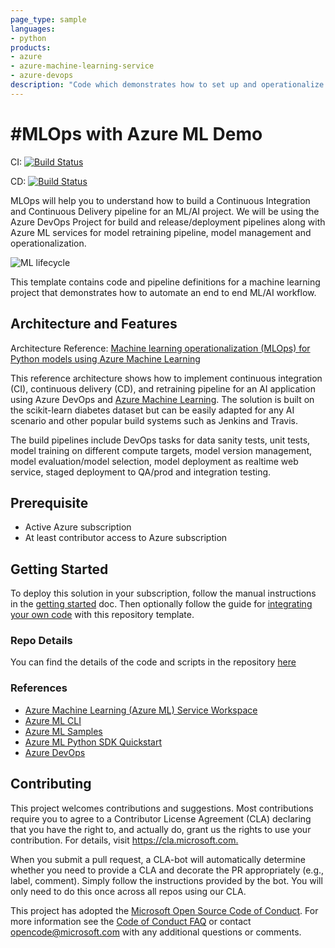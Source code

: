 ```yaml
---
page_type: sample
languages:
- python
products:
- azure
- azure-machine-learning-service
- azure-devops
description: "Code which demonstrates how to set up and operationalize an MLOps flow leveraging Azure Machine Learning and Azure DevOps."
---
```


# #MLOps with Azure ML Demo

CI: [![Build Status](https://aidemos.visualstudio.com/MLOps/_apis/build/status/Model-Train-Register-CI?branchName=master)](https://aidemos.visualstudio.com/MLOps/_build/latest?definitionId=160&branchName=master)

CD: [![Build Status](https://aidemos.visualstudio.com/MLOps/_apis/build/status/microsoft.MLOpsPython-CD?branchName=master)](https://aidemos.visualstudio.com/MLOps/_build/latest?definitionId=161&branchName=master)

MLOps will help you to understand how to build a Continuous Integration and Continuous Delivery pipeline for an ML/AI project. We will be using the Azure DevOps Project for build and release/deployment pipelines along with Azure ML services for model retraining pipeline, model management and operationalization.

![ML lifecycle](/docs/images/ml-lifecycle.png)

This template contains code and pipeline definitions for a machine learning project that demonstrates how to automate an end to end ML/AI workflow.

## Architecture and Features

Architecture Reference: [Machine learning operationalization (MLOps) for Python models using Azure Machine Learning](https://docs.microsoft.com/en-us/azure/architecture/reference-architectures/ai/mlops-python)

This reference architecture shows how to implement continuous integration (CI), continuous delivery (CD), and retraining pipeline for an AI application using Azure DevOps and [Azure Machine Learning](/azure/machine-learning/service/overview-what-is-azure-ml). The solution is built on the scikit-learn diabetes dataset but can be easily adapted for any AI scenario and other popular build systems such as Jenkins and Travis.

The build pipelines include DevOps tasks for data sanity tests, unit tests, model training on different compute targets, model version management, model evaluation/model selection, model deployment as realtime web service, staged deployment to QA/prod and integration testing.

## Prerequisite

- Active Azure subscription
- At least contributor access to Azure subscription

## Getting Started

To deploy this solution in your subscription, follow the manual instructions in the [getting started](docs/getting_started.md) doc. Then optionally follow the guide for [integrating your own code](docs/custom_model.md) with this repository template.

### Repo Details

You can find the details of the code and scripts in the repository [here](/docs/code_description.md)

### References

- [Azure Machine Learning (Azure ML) Service Workspace](https://docs.microsoft.com/en-us/azure/machine-learning/service/overview-what-is-azure-ml)
- [Azure ML CLI](https://docs.microsoft.com/en-us/azure/machine-learning/service/reference-azure-machine-learning-cli)
- [Azure ML Samples](https://docs.microsoft.com/en-us/azure/machine-learning/service/samples-notebooks)
- [Azure ML Python SDK Quickstart](https://docs.microsoft.com/en-us/azure/machine-learning/service/quickstart-create-workspace-with-python)
- [Azure DevOps](https://docs.microsoft.com/en-us/azure/devops/?view=vsts)

## Contributing

This project welcomes contributions and suggestions. Most contributions require you to agree to a Contributor License Agreement (CLA) declaring that you have the right to, and actually do, grant us the rights to use your contribution. For details, visit <https://cla.microsoft.com.>

When you submit a pull request, a CLA-bot will automatically determine whether you need to provide a CLA and decorate the PR appropriately (e.g., label, comment). Simply follow the instructions provided by the bot. You will only need to do this once across all repos using our CLA.

This project has adopted the [Microsoft Open Source Code of Conduct](https://opensource.microsoft.com/codeofconduct/). For more information see the [Code of Conduct FAQ](https://opensource.microsoft.com/codeofconduct/faq/) or contact [opencode@microsoft.com](mailto:opencode@microsoft.com) with any additional questions or comments.

